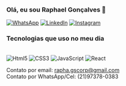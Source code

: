 

### Olá, eu sou Raphael Gonçalves 🤚


[![WhatsApp](https://img.shields.io/badge/WhatsApp-25D366?style=for-the-badge&logo=whatsapp&logoColor=white)](https://api.whatsapp.com/send?1=pt_BR&phone=5521973780383)
[![LinkedIn](https://img.shields.io/badge/LinkedIn-0077B5?style=for-the-badge&logo=linkedin&logoColor=white)](https://www.linkedin.com/in/raphael-gon%C3%A7alves-974964225/)
[![Instagram](https://img.shields.io/badge/Instagram-E4405F?style=for-the-badge&logo=instagram&logoColor=white)](https://www.instagram.com/gsrapha/)

### Tecnologias que uso no meu dia 

<div style="display: inline_block"></br>
    <img aling= "center" alt="Html5" src="https://img.shields.io/badge/HTML5-E34F26?style=for-the-badge&logo=html5&logoColor=white">
    <img aling= "center" alt="CSS3" src="https://img.shields.io/badge/CSS3-1572B6?style=for-the-badge&logo=css3&logoColor=white">
    <img aling= "center" alt="JavaScript" src="https://img.shields.io/badge/JavaScript-F7DF1E?style=for-the-badge&logo=javascript&logoColor=black">
    <img aling= "center" alt="React" src="https://img.shields.io/badge/React-20232A?style=for-the-badge&logo=react&logoColor=61DAFB">
</div>

Contato por email: rapha.gscorp@gmail.com </br>
Contato por WhatsApp/Cel: (21)97378-0383







